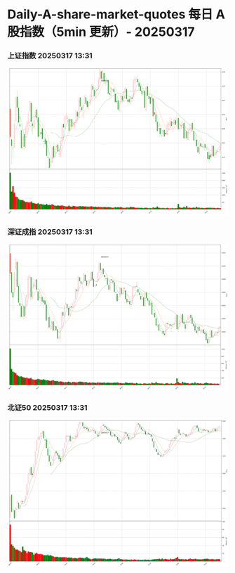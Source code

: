 
# Daily-A-share-market-quotes 每日 A 股指数（5min 更新）- 20250317

### 上证指数 20250317 13:31
![](./fig/2025/3/20250317-sh000001.png)

### 深证成指 20250317 13:31
![](./fig/2025/3/20250317-sz399001.png)

### 北证50 20250317 13:31
![](./fig/2025/3/20250317-bj899050.png)
